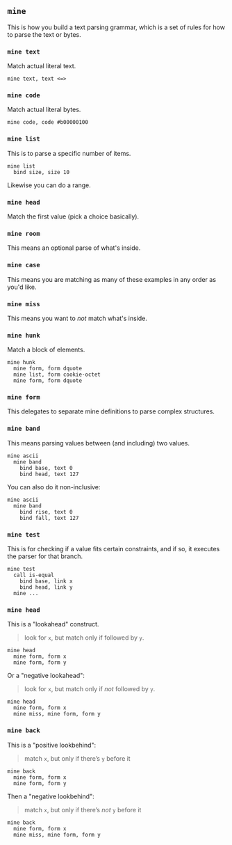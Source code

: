 ## `mine`

This is how you build a text parsing grammar, which is a set of rules
for how to parse the text or bytes.

### `mine text`

Match actual literal text.

```
mine text, text <=>
```

### `mine code`

Match actual literal bytes.

```
mine code, code #b00000100
```

### `mine list`

This is to parse a specific number of items.

```
mine list
  bind size, size 10
```

Likewise you can do a range.

### `mine head`

Match the first value (pick a choice basically).

### `mine room`

This means an optional parse of what's inside.

### `mine case`

This means you are matching as many of these examples in any order as
you'd like.

### `mine miss`

This means you want to _not_ match what's inside.

### `mine hunk`

Match a block of elements.

```
mine hunk
  mine form, form dquote
  mine list, form cookie-octet
  mine form, form dquote
```

### `mine form`

This delegates to separate mine definitions to parse complex structures.

### `mine band`

This means parsing values between (and including) two values.

```
mine ascii
  mine band
    bind base, text 0
    bind head, text 127
```

You can also do it non-inclusive:

```
mine ascii
  mine band
    bind rise, text 0
    bind fall, text 127
```

### `mine test`

This is for checking if a value fits certain constraints, and if so, it
executes the parser for that branch.

```
mine test
  call is-equal
    bind base, link x
    bind head, link y
  mine ...
```

### `mine head`

This is a "lookahead" construct.

> look for `x`, but match only if followed by `y`.

```
mine head
  mine form, form x
  mine form, form y
```

Or a "negative lookahead":

> look for `x`, but match only if _not_ followed by `y`.

```
mine head
  mine form, form x
  mine miss, mine form, form y
```

### `mine back`

This is a "positive lookbehind":

> match `x`, but only if there’s `y` before it

```
mine back
  mine form, form x
  mine form, form y
```

Then a "negative lookbehind":

> match `x`, but only if there’s _not_ `y` before it

```
mine back
  mine form, form x
  mine miss, mine form, form y
```
